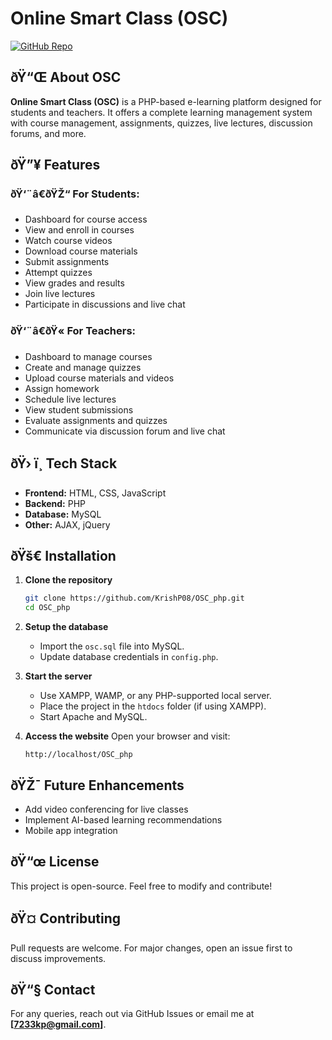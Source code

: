 # Online Smart Class (OSC)

[![GitHub Repo](https://img.shields.io/badge/GitHub-OSC_php-blue?style=flat&logo=github)](https://github.com/KrishP08/OSC_php)

## ðŸ“Œ About OSC
**Online Smart Class (OSC)** is a PHP-based e-learning platform designed for students and teachers. It offers a complete learning management system with course management, assignments, quizzes, live lectures, discussion forums, and more.

## ðŸ”¥ Features
### ðŸ‘¨â€ðŸŽ“ **For Students:**
- Dashboard for course access
- View and enroll in courses
- Watch course videos
- Download course materials
- Submit assignments
- Attempt quizzes
- View grades and results
- Join live lectures
- Participate in discussions and live chat

### ðŸ‘¨â€ðŸ« **For Teachers:**
- Dashboard to manage courses
- Create and manage quizzes
- Upload course materials and videos
- Assign homework
- Schedule live lectures
- View student submissions
- Evaluate assignments and quizzes
- Communicate via discussion forum and live chat

## ðŸ› ï¸ Tech Stack
- **Frontend:** HTML, CSS, JavaScript
- **Backend:** PHP
- **Database:** MySQL
- **Other:** AJAX, jQuery

## ðŸš€ Installation
1. **Clone the repository**
   ```bash
   git clone https://github.com/KrishP08/OSC_php.git
   cd OSC_php
   ```
2. **Setup the database**
   - Import the `osc.sql` file into MySQL.
   - Update database credentials in `config.php`.

3. **Start the server**
   - Use XAMPP, WAMP, or any PHP-supported local server.
   - Place the project in the `htdocs` folder (if using XAMPP).
   - Start Apache and MySQL.

4. **Access the website**
   Open your browser and visit:
   ```
   http://localhost/OSC_php
   ```

## ðŸŽ¯ Future Enhancements
- Add video conferencing for live classes
- Implement AI-based learning recommendations
- Mobile app integration

## ðŸ“œ License
This project is open-source. Feel free to modify and contribute!

## ðŸ¤ Contributing
Pull requests are welcome. For major changes, open an issue first to discuss improvements.

## ðŸ“§ Contact
For any queries, reach out via GitHub Issues or email me at **[7233kp@gmail.com]**.
